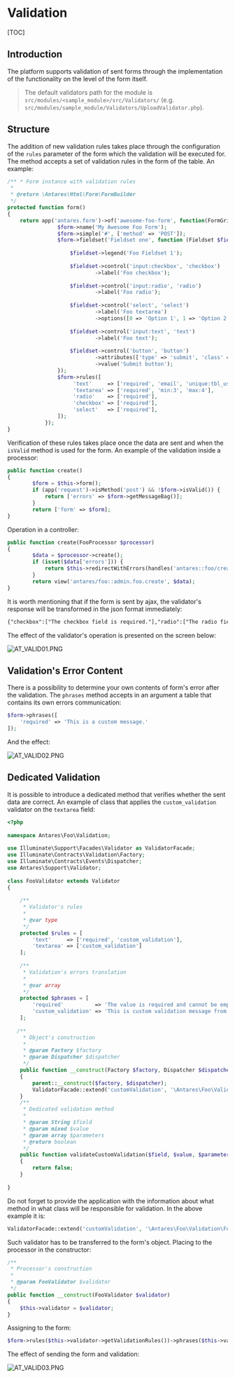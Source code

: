 # Validation  

[TOC]

## Introduction  

The platform supports validation of sent forms through the implementation of the functionality on the level of the form itself.

> The default validators path for the module is `src/modules/<sample_module>/src/Validators/` (e.g. `src/modules/sample_module/Validators/UploadValidator.php`).

## Structure

The addition of new validation rules takes place through the configuration of the `rules` parameter of the form which the validation will be executed for. The method accepts a set of validation rules in the form of the table. An example:

```php
/** * Form instance with validation rules
 *
 * @return \Antares\Html\Form\FormBuilder
 */
protected function form()
{
    return app('antares.form')->of('awesome-foo-form', function(FormGrid $form) {
                $form->name('My Awesome Foo Form');
                $form->simple('#', ['method' => 'POST']);
                $form->fieldset('Fieldset one', function (Fieldset $fieldset) {
  
                    $fieldset->legend('Foo Fieldset 1');
  
                    $fieldset->control('input:checkbox', 'checkbox')
                            ->label('Foo checkbox');
  
                    $fieldset->control('input:radio', 'radio')
                            ->label('Foo radio');
  
                    $fieldset->control('select', 'select')
                            ->label('Foo textarea')
                            ->options([0 => 'Option 1', 1 => 'Option 2']);
  
                    $fieldset->control('input:text', 'text')
                            ->label('Foo text');
 
                    $fieldset->control('button', 'button')
                            ->attributes(['type' => 'submit', 'class' => 'btn btn-primary'])
                            ->value('Submit button');
                });
                $form->rules([
                     'text'     => ['required', 'email', 'unique:tbl_users,email'],
                     'textarea' => ['required', 'min:3', 'max:4'],
                     'radio'    => ['required'],
                     'checkbox' => ['required'],
                     'select'   => ['required'],
                ]);
            });
}
```

Verification of these rules takes place once the data are sent and when the `isValid` method is used for the form. An example of the validation inside a processor:

```php
public function create()
{
        $form = $this->form();
        if (app('request')->isMethod('post') && !$form->isValid()) {
            return ['errors' => $form->getMessageBag()];
        }
        return ['form' => $form];
}
```

Operation in a controller:

```php
public function create(FooProcessor $processor)
{
        $data = $processor->create();
        if (isset($data['errors'])) {
            return $this->redirectWithErrors(handles('antares::foo/create'), $data['errors']);
        }
        return view('antares/foo::admin.foo.create', $data);
}
```

It is worth mentioning that if the form is sent by ajax, the validator's response will be transformed in the json format immediately:

```html
{"checkbox":["The checkbox field is required."],"radio":["The radio field is required."],"text":["The text field is required."],"textarea":["The textarea field is required."]}
```

The effect of the validator's operation is presented on the screen below:

![AT_VALID01.PNG](../img/docs/services/validation/AT_VALID01.PNG)
  
## Validation's Error Content  

There is a possibility to determine your own contents of form's error after the validation. The `phrases` method accepts in an argument a table that contains its own errors communication:

```php
$form->phrases([
    'required' => 'This is a custom message.'
]);
```

And the effect:

![AT_VALID02.PNG](../img/docs/services/validation/AT_VALID02.PNG)
  
## Dedicated Validation  

It is possible to introduce a dedicated method that verifies whether the sent data are correct.
An example of class that applies the `custom_validation` validator on the `textarea` field:

```php
<?php
 
namespace Antares\Foo\Validation;
 
use Illuminate\Support\Facades\Validator as ValidatorFacade;
use Illuminate\Contracts\Validation\Factory;
use Illuminate\Contracts\Events\Dispatcher;
use Antares\Support\Validator;
 
class FooValidator extends Validator
{
     
    /**
     * Validator's rules
     *
     * @var type
     */
    protected $rules = [
        'text'     => ['required', 'custom_validation'],
        'textarea' => ['custom_validation']
    ];
 
    /**
     * Validation's errors translation
     *
     * @var array
     */
    protected $phrases = [
        'required'          => 'The value is required and cannot be empty.',
        'custom_validation' => 'This is custom validation message from foo validator'
    ];
 
   /**
     * Object's construction
     *
     * @param Factory $factory
     * @param Dispatcher $dispatcher
     */
    public function __construct(Factory $factory, Dispatcher $dispatcher)
    {
        parent::__construct($factory, $dispatcher);
        ValidatorFacade::extend('customValidation', '\Antares\Foo\Validation\FooValidator@validateCustomValidation');
    }
    /**
     * Dedicated validation method
     *
     * @param String $field
     * @param mixed $value
     * @param array $parameters
     * @return boolean
     */
    public function validateCustomValidation($field, $value, $parameters)
    {
        return false;
    }
 
}
```

Do not forget to provide the application with the information about what method in what class will be responsible for validation. In the above example it is:

```php
ValidatorFacade::extend('customValidation', '\Antares\Foo\Validation\FooValidator@validateCustomValidation');
```

Such validator has to be transferred to the form's object. Placing to the processor in the constructor:

```php
/**
 * Processor's construction
 *
 * @param FooValidator $validator
 */
public function __construct(FooValidator $validator)
{
    $this->validator = $validator;
}
```

Assigning to the form:

```php
$form->rules($this->validator->getValidationRules())->phrases($this->validator->getValidationPhrases());
```

The effect of sending the form and validation:

![AT_VALID03.PNG](../img/docs/services/validation/AT_VALID03.PNG)
  

